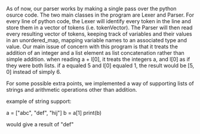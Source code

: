 As of now, our parser works by making a single pass over the python osurce code.
The two main classes in the program are Lexer and Parser.
For every line of python code, the Lexer will identify every token in the line and store them in a vector of tokens (i.e. tokenVector).
The Parser will then read every resulting vector of tokens, keeping track of variables and their values in an unordered_map, mapping variable names to an associated type and value.
Our main issue of concern with this program is that it treats the addition of an integer and a list element as list concatenation rather than simple addition.
when reading a + l[0], it treats the integers a, and l[0] as if they were both lists.
if a equaled 5 and l[0] equaled 1, the result would be [5, 0] instead of simply 6.

For some possible extra points, we implemented a way of supporting lists of strings and arithmetic operations other than addition.

example of string support:

a = ["abc", "def", "hij"]
b = a[1]
print(b)

would give a result of "def"


